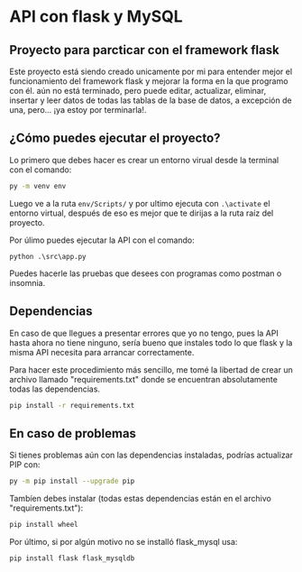 # API con flask y MySQL
## Proyecto para parcticar con el framework flask

Este proyecto está siendo creado unicamente por mi para entender mejor el funcionamiento del framework flask y mejorar la forma en la que programo con él. aún no está terminado, pero puede editar, actualizar, eliminar, insertar y leer datos de todas las tablas de la base de datos, a excepción de una, pero... ¡ya estoy por terminarla!.


## ¿Cómo puedes ejecutar el proyecto?

Lo primero que debes hacer es crear un entorno virual desde la terminal con el comando:
```sh
py -m venv env 
```
Luego ve a la ruta ```env/Scripts/``` y por ultimo ejecuta con ```.\activate``` el entorno virtual, después de eso es mejor que te dirijas a la ruta raíz del proyecto.

Por úlimo puedes ejecutar la API con el comando:
```
python .\src\app.py
```

Puedes hacerle las pruebas que desees con programas como postman o insomnia.

## Dependencias

En caso de que llegues a presentar errores que yo no tengo, pues la API hasta ahora no tiene ninguno, sería bueno que instales todo lo que flask y la misma API necesita para arrancar correctamente. 

Para hacer este procedimiento más sencillo, me tomé la libertad de crear un archivo llamado "requirements.txt" donde se encuentran absolutamente todas las dependencias.
```sh
pip install -r requirements.txt
```

## En caso de problemas
Si tienes problemas aún con las dependencias instaladas, podrías actualizar PIP con:
```sh
py -m pip install --upgrade pip
```
Tambíen debes instalar (todas estas dependencias están en el archivo "requirements.txt"):
```sh
pip install wheel
```
Por último, si por algún motivo no se installó flask_mysql usa:
```sh
pip install flask flask_mysqldb
```
